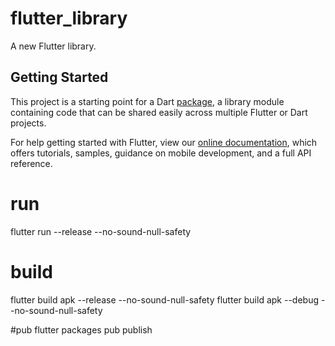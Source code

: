 # flutter_library

A new Flutter library.

## Getting Started

This project is a starting point for a Dart
[package](https://flutter.dev/developing-packages/),
a library module containing code that can be shared easily across
multiple Flutter or Dart projects.

For help getting started with Flutter, view our 
[online documentation](https://flutter.dev/docs), which offers tutorials, 
samples, guidance on mobile development, and a full API reference.


# run
flutter run --release --no-sound-null-safety


# build
flutter build apk --release --no-sound-null-safety
flutter build apk --debug --no-sound-null-safety 

#pub 
flutter packages pub publish
